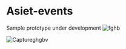 # Asiet-events
Sample prototype under development
![fghb](https://github.com/user-attachments/assets/4f1de087-4c5c-4f16-bbf2-dfa110a0811f)

![Captureghgbv](https://github.com/user-attachments/assets/7a6485ca-36fc-409c-af43-e75e33ea0f70)
